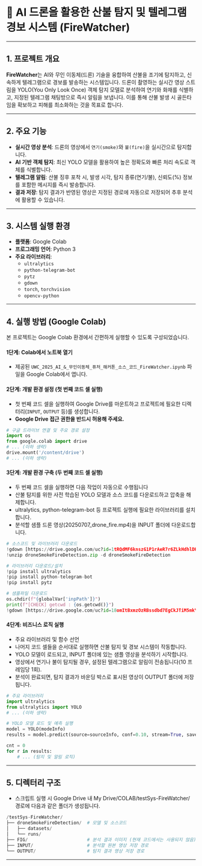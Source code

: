 # 🤖 AI 드론을 활용한 산불 탐지 및 텔레그램 경보 시스템 (FireWatcher)

---

## 1. 프로젝트 개요

**FireWatcher**는 AI와 무인 이동체(드론) 기술을 융합하여 산불을 조기에 탐지하고, 신속하게 텔레그램으로 경보를 발송하는 시스템입니다. 드론이 촬영하는 실시간 영상 스트림을 YOLO(You Only Look Once) 객체 탐지 모델로 분석하여 연기와 화재를 식별하고, 지정된 텔레그램 채팅방으로 즉시 알림을 보냅니다. 이를 통해 산불 발생 시 골든타임을 확보하고 피해를 최소화하는 것을 목표로 합니다.

---

## 2. 주요 기능

-   **실시간 영상 분석**: 드론의 영상에서 `연기(smoke)`와 `불(fire)`을 실시간으로 탐지합니다.
-   **AI 기반 객체 탐지**: 최신 YOLO 모델을 활용하여 높은 정확도와 빠른 처리 속도로 객체를 식별합니다.
-   **텔레그램 알림**: 산불 징후 포착 시, 발생 시각, 탐지 종류(연기/불), 신뢰도(%) 정보를 포함한 메시지를 즉시 발송합니다.
-   **결과 저장**: 탐지 결과가 반영된 영상은 지정된 경로에 자동으로 저장되어 추후 분석에 활용할 수 있습니다.

---

## 3. 시스템 실행 환경

-   **플랫폼**: Google Colab
-   **프로그래밍 언어**: Python 3
-   **주요 라이브러리**:
    -   `ultralytics`
    -   `python-telegram-bot`
    -   `pytz`
    -   `gdown`
    -   `torch`, `torchvision`
    -   `opencv-python`

---

## 4. 실행 방법 (Google Colab)

본 프로젝트는 Google Colab 환경에서 간편하게 실행할 수 있도록 구성되었습니다.

#### **1단계: Colab에서 노트북 열기**

-   제공된 `UWC_2025_AI_&_무인이동체_퓨처_해커톤_소스_코드_FireWatcher.ipynb` 파일을 Google Colab에서 엽니다.

#### **2단계: 개발 환경 설정 (첫 번째 코드 셀 실행)**

-   첫 번째 코드 셀을 실행하여 Google Drive를 마운트하고 프로젝트에 필요한 디렉터리(`INPUT`, `OUTPUT` 등)를 생성합니다.
-   **Google Drive 접근 권한을 반드시 허용해 주세요.**

```python
# 구글 드라이브 연결 및 주요 경로 설정
import os
from google.colab import drive
# ... (이하 생략)
drive.mount('/content/drive')
# ... (이하 생략)
```

#### **3단계: 개발 환경 구축 (두 번째 코드 셀 실행)**

-   두 번째 코드 셀을 실행하면 다음 작업이 자동으로 수행됩니다
  -   산불 탐지를 위한 사전 학습된 YOLO 모델과 소스 코드를 다운로드하고 압축을 해제합니다.
  -   ultralytics, python-telegram-bot 등 프로젝트 실행에 필요한 라이브러리를 설치합니다.
  -   분석할 샘플 드론 영상(20250707_drone_fire.mp4)을 INPUT 폴더에 다운로드합니다.

```python
# 소스코드 및 라이브러리 다운로드
!gdown [https://drive.google.com/uc?id=1tRQdMF6knszG1P1rAeR7r6ZLkHdhlDKL](https://drive.google.com/uc?id=1tRQdMF6knszG1P1rAeR7r6ZLkHdhlDKL)
!unzip droneSmokeFireDetection.zip -d droneSmokeFireDetection

# 라이브러리 다운로드/설치
!pip install ultralytics
!pip install python-telegram-bot
!pip install pytz

# 샘플파일 다운로드
os.chdir(f"{globalVar['inpPath']}")
print(f"[CHECK] getcwd : {os.getcwd()}")
!gdown [https://drive.google.com/uc?id=18omItBxmzOzRBssdbd7EgCkJTiM5mkYz](https://drive.google.com/uc?id=18omItBxmzOzRBssdbd7EgCkJTiM5mkYz)
```
  
#### **4단계: 비즈니스 로직 실행**

-   주요 라이브러리 및 함수 선언
-   나머지 코드 셀들을 순서대로 실행하면 산불 탐지 및 경보 시스템이 작동합니다.
-   YOLO 모델이 로드되고, INPUT 폴더에 있는 샘플 영상을 분석하기 시작합니다.
-   영상에서 연기나 불이 탐지될 경우, 설정된 텔레그램으로 알림이 전송됩니다(10 프레임당 1회).
-   분석이 완료되면, 탐지 결과가 바운딩 박스로 표시된 영상이 OUTPUT 폴더에 저장됩니다.

```python
# 주요 라이브러리
import ultralytics
from ultralytics import YOLO
# ... (이하 생략)

# YOLO 모델 로드 및 예측 실행
model = YOLO(modeInfo)
results = model.predict(source=sourceInfo, conf=0.10, stream=True, save=True, project=os.path.dirname(outInfo), name=os.path.basename(outInfo))

cnt = 0
for r in results:
    # ... (탐지 및 알림 로직)
```

---

## 5. 디렉터리 구조

-   스크립트 실행 시 Google Drive 내 My Drive/COLAB/testSys-FireWatcher/ 경로에 다음과 같은 폴더가 생성됩니다.
```python
/testSys-FireWatcher/
├── droneSmokeFireDetection/  # 모델 및 소스코드
│   ├── datasets/
│   └── runs/
├── FIG/                      # 분석 결과 이미지 (현재 코드에서는 사용되지 않음)
├── INPUT/                    # 분석할 원본 영상 저장 경로
└── OUTPUT/                   # 탐지 결과 영상 저장 경로
```

---

